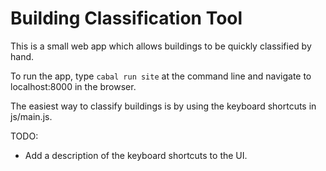 Building Classification Tool
============================

This is a small web app which allows buildings to be quickly classified by
hand.

To run the app, type `cabal run site` at the command line and navigate to
localhost:8000 in the browser.

The easiest way to classify buildings is by using the keyboard shortcuts in
js/main.js.

TODO:
  - Add a description of the keyboard shortcuts to the UI.

